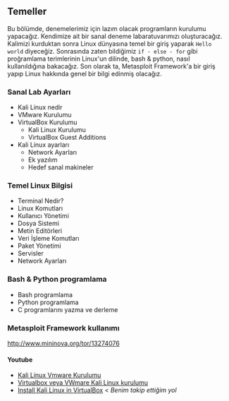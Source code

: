 ## Temeller

Bu bölümde, denemelerimiz için lazım olacak programların kurulumu yapacağız. Kendimize ait bir sanal deneme labaratuvarımızı oluşturacağız. Kalimizi kurduktan sonra Linux dünyasına temel bir giriş yaparak `Hello world` diyeceğiz. Sonrasında zaten bildiğimiz `if - else - for` gibi proğramlama terimlerinin Linux'un dilinde, bash & python, nasıl kullanıldığına bakacağız. Son olarak ta, Metasploit Framework'a bir giriş yapıp Linux hakkında genel bir bilgi edinmiş olacağız.

### Sanal Lab Ayarları

* Kali Linux nedir
* VMware Kurulumu
* VirtualBox Kurulumu
    * Kali Linux Kurulumu
    * VirtualBox Guest Additions
* Kali Linux ayarları
    * Network Ayarları
    * Ek yazılım
    * Hedef sanal makineler

### Temel Linux Bilgisi

* Terminal Nedir?
* Linux Komutları
* Kullanıcı Yönetimi
* Dosya Sistemi
* Metin Editörleri
* Veri İşleme Komutları
* Paket Yönetimi
* Servisler
* Network Ayarları

### Bash & Python programlama

* Bash programlama
* Python programlama
* C programlarını yazma ve derleme

### Metasploit Framework kullanımı

http://www.mininova.org/tor/13274076

#### Youtube
* [Kali Linux Vmware Kurulumu](https://www.youtube.com/watch?v=wtRIMvOy8Pk)
* [Virtualbox veya VWmare Kali Linux kurulumu](https://www.youtube.com/watch?v=lwkzurg5_lY)
* [Install Kali Linux in VirtualBox](https://www.youtube.com/watch?v=Rka5MqnCn1E) < _Benim takip ettiğim yol_